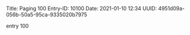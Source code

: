 Title: Paging 100
Entry-ID: 10100
Date: 2021-01-10 12:34
UUID: 4951d09a-056b-50a5-95ca-9335020b7975

entry 100
